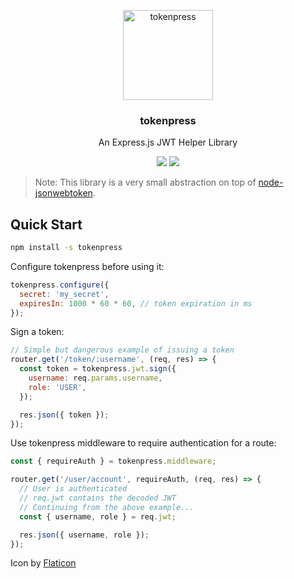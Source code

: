 <p align="center">
  <img alt="tokenpress" src="https://image.flaticon.com/icons/svg/105/105249.svg" width="144">
</p>

<h3 align="center">
  tokenpress
</h3>

<p align="center">
  An Express.js JWT Helper Library
</p>

<p align="center">
  <a href="https://www.npmjs.com/package/tokenpress"><img src="https://img.shields.io/npm/v/tokenpress.svg?style=flat-square"></a>
  <a href="https://www.npmjs.com/package/tokenpress"><img src="https://img.shields.io/npm/dm/tokenpress.svg?style=flat-square"></a>
</p>

> Note: This library is a very small abstraction on top of [node-jsonwebtoken](https://github.com/auth0/node-jsonwebtoken).

## Quick Start

```bash
npm install -s tokenpress
```

Configure tokenpress before using it:

```javascript
tokenpress.configure({
  secret: 'my_secret',
  expiresIn: 1000 * 60 * 60, // token expiration in ms
});
```

Sign a token:

```javascript
// Simple but dangerous example of issuing a token
router.get('/token/:username', (req, res) => {
  const token = tokenpress.jwt.sign({
    username: req.params.username,
    role: 'USER',
  });

  res.json({ token });
});
```

Use tokenpress middleware to require authentication for a route:

```javascript
const { requireAuth } = tokenpress.middleware;

router.get('/user/account', requireAuth, (req, res) => {
  // User is authenticated
  // req.jwt contains the decoded JWT
  // Continuing from the above example...
  const { username, role } = req.jwt;

  res.json({ username, role });
});
```

Icon by [Flaticon](http://www.flaticon.com/)